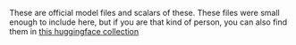These are official model files and scalars of these. These files were small enough to include here, but if you are that kind of person, you can also find them in [this huggingface collection](https://huggingface.co/collections/sharktide/climatenet-685bd11b912927f8a78554c0)